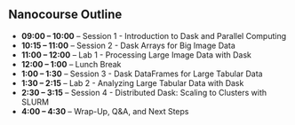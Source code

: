 ## Nanocourse Outline

- **09:00 – 10:00** – Session 1 - Introduction to Dask and Parallel Computing
- **10:15 – 11:00** – Session 2 - Dask Arrays for Big Image Data
- **11:00 – 12:00** – Lab 1 - Processing Large Image Data with Dask
- **12:00 – 1:00** – Lunch Break
- **1:00 – 1:30** – Session 3 - Dask DataFrames for Large Tabular Data
- **1:30 – 2:15** – Lab 2 - Analyzing Large Tabular Data with Dask
- **2:30 – 3:15** – Session 4 - Distributed Dask: Scaling to Clusters with SLURM
- **4:00 – 4:30** – Wrap-Up, Q&A, and Next Steps
